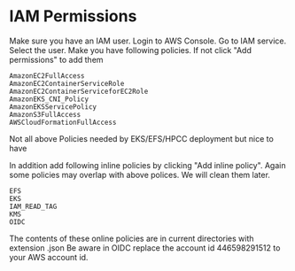 # IAM Permissions
Make sure you have an IAM user.
Login to AWS Console. Go to IAM service. Select the user.
Make you have following policies. If not click "Add permissions" to add them
```code
AmazonEC2FullAccess
AmazonEC2ContainerServiceRole
AmazonEC2ContainerServiceforEC2Role
AmazonEKS_CNI_Policy
AmazonEKSServicePolicy
AmazonS3FullAccess
AWSCloudFormationFullAccess
```
Not all above Policies needed by EKS/EFS/HPCC deployment but nice to have

In addition add following inline policies by clicking "Add inline policy".
Again some policies may overlap with above polices. We will clean them later.

```code
EFS
EKS
IAM_READ_TAG
KMS
OIDC
```
The contents of these online policies are in current directories with extension .json
Be aware in OIDC replace the account id 446598291512 to your AWS account id.
